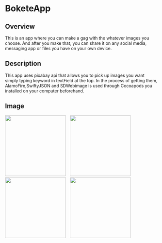 # BoketeApp
## Overview
This is an app where you can make a gag with the whatever images you choose. And after you make that, you can share it on any social media, messaging app or files you have on your own device.
## Description
This app uses pixabay api that allows you to pick up images you want simply typing keyword in textField at the top. In the process of getting them, AlamoFire,SwiftyJSON and SDWebimage is used through Cocoapods you installed on your computer beforehand. 
## Image
<img src="https://user-images.githubusercontent.com/57105552/79265454-1394b980-7ed1-11ea-82fa-9b882fa3fe81.PNG" width=200>　<img src="https://user-images.githubusercontent.com/57105552/79265452-12fc2300-7ed1-11ea-8fd5-2eab343f2d87.PNG" width=200>　<img src="https://user-images.githubusercontent.com/57105552/79265448-12638c80-7ed1-11ea-832b-3370da36de21.PNG" width=200>　<img src="https://user-images.githubusercontent.com/57105552/79265432-0d064200-7ed1-11ea-8ae1-57cf8636e4cb.PNG" width=200>
